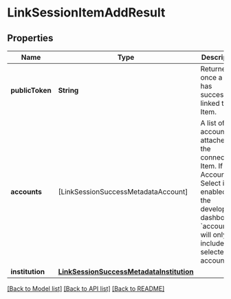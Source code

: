# LinkSessionItemAddResult

## Properties
Name | Type | Description | Notes
------------ | ------------- | ------------- | -------------
**publicToken** | **String** | Returned once a user has successfully linked their Item. | 
**accounts** | [LinkSessionSuccessMetadataAccount] | A list of accounts attached to the connected Item. If Account Select is enabled via the developer dashboard, &#x60;accounts&#x60; will only include selected accounts. | 
**institution** | [**LinkSessionSuccessMetadataInstitution**](LinkSessionSuccessMetadataInstitution.md) |  | 

[[Back to Model list]](../README.md#documentation-for-models) [[Back to API list]](../README.md#documentation-for-api-endpoints) [[Back to README]](../README.md)


